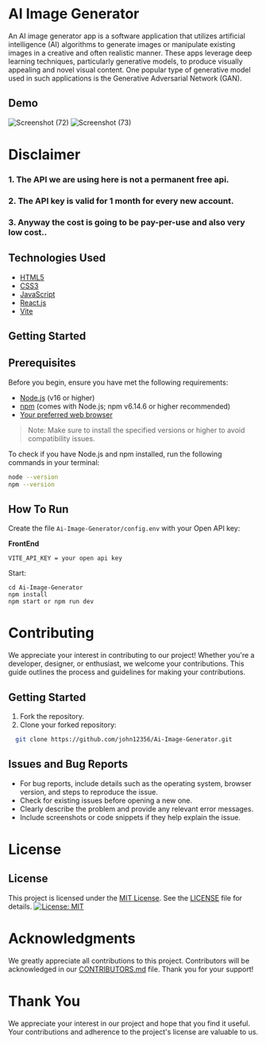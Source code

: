 # AI Image Generator

  An AI image generator app is a software application that utilizes artificial intelligence (AI) algorithms to generate images or manipulate existing images in a creative and often realistic manner. These apps leverage deep learning techniques, particularly generative models, to produce visually appealing and novel visual content. One popular type of generative model used in such applications is the Generative Adversarial Network (GAN).

## Demo
![Screenshot (72)](https://github.com/John12356/Ai-Image-Generator/assets/91779049/3ad15917-6f2e-410b-a1e5-c0c864efcd32)
![Screenshot (73)](https://github.com/John12356/Ai-Image-Generator/assets/91779049/e48764a5-7906-4c82-9e65-f827a2859f8c)

# Disclaimer

### 1. The API we are using here is not a permanent free api.
### 2. The API key is valid for 1 month for every new account.
### 3. Anyway the cost is going to be pay-per-use and also very low cost..

## Technologies Used

  - [HTML5](https://developer.mozilla.org/en-US/docs/Web/Guide/HTML/HTML5)
  - [CSS3](https://developer.mozilla.org/en-US/docs/Web/CSS)
  - [JavaScript](https://developer.mozilla.org/en-US/docs/Web/JavaScript)
  - [React.js](https://reactjs.org/)
  - [Vite](https://vitejs.dev/)
 
## Getting Started
## Prerequisites

Before you begin, ensure you have met the following requirements:

- [Node.js](https://nodejs.org/) (v16 or higher)
- [npm](https://www.npmjs.com/) (comes with Node.js; npm v6.14.6 or higher recommended)
- [Your preferred web browser](https://www.google.com/chrome/)

> Note: Make sure to install the specified versions or higher to avoid compatibility issues.

To check if you have Node.js and npm installed, run the following commands in your terminal:

```bash
node --version
npm --version
```

## How To Run
Create the file `Ai-Image-Generator/config.env` with your Open API key:

**FrontEnd**
```
VITE_API_KEY = your open api key
```

Start:
```
cd Ai-Image-Generator
npm install
npm start or npm run dev
```

# Contributing
We appreciate your interest in contributing to our project! Whether you're a developer, designer, or enthusiast, we welcome your contributions. This guide outlines the process and guidelines for making your contributions.
## Getting Started

1. Fork the repository.
2. Clone your forked repository:
 ```bash
   git clone https://github.com/john12356/Ai-Image-Generator.git
```
## Issues and Bug Reports

- For bug reports, include details such as the operating system, browser version, and steps to reproduce the issue.
- Check for existing issues before opening a new one.
- Clearly describe the problem and provide any relevant error messages.
- Include screenshots or code snippets if they help explain the issue.

# License
## License

This project is licensed under the [MIT License](LICENSE). See the [LICENSE](LICENSE) file for details.
[![License: MIT](https://img.shields.io/badge/License-MIT-yellow.svg)](https://opensource.org/licenses/MIT)
  
# Acknowledgments

We greatly appreciate all contributions to this project. Contributors will be acknowledged in our [CONTRIBUTORS.md](CONTRIBUTORS.md) file. Thank you for your support!

# Thank You

We appreciate your interest in our project and hope that you find it useful. Your contributions and adherence to the project's license are valuable to us.



